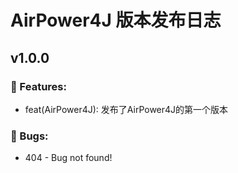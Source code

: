 # AirPower4J 版本发布日志

## v1.0.0

### 🎉 Features:

- feat(AirPower4J): 发布了AirPower4J的第一个版本

### 🐞 Bugs:

- 404 - Bug not found!